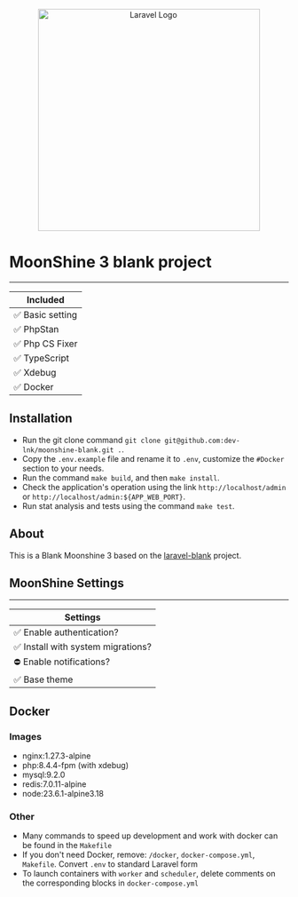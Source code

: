 <p align="center"><a href="https://laravel.com" target="_blank"><img src="https://raw.githubusercontent.com/laravel/art/master/logo-lockup/5%20SVG/2%20CMYK/1%20Full%20Color/laravel-logolockup-cmyk-red.svg" width="400" alt="Laravel Logo"></a></p>

# MoonShine 3 blank project

---
| Included         |
|------------------|
| ✅ Basic setting  |
| ✅ PhpStan        |
| ✅ Php CS Fixer   |
| ✅ TypeScript     |
| ✅ Xdebug         |
| ✅ Docker         |

## Installation
- Run the git clone command `git clone git@github.com:dev-lnk/moonshine-blank.git .`.
- Copy the `.env.example` file and rename it to `.env`, customize the `#Docker` section to your needs.
- Run the command `make build`, and then `make install`.
- Check the application's operation using the link `http://localhost/admin` or `http://localhost/admin:${APP_WEB_PORT}`.
- Run stat analysis and tests using the command `make test`.

## About
This is a Blank Moonshine 3 based on the [laravel-blank](https://github.com/dev-lnk/laravel-blank) project.

## MoonShine Settings
---
| Settings                          |
|-----------------------------------|
| ✅ Enable authentication?          |
| ✅ Install with system migrations? |
| ⛔ Enable notifications?           |
| ✅ Base theme                      |


## Docker

### Images

- nginx:1.27.3-alpine
- php:8.4.4-fpm (with xdebug)
- mysql:9.2.0
- redis:7.0.11-alpine
- node:23.6.1-alpine3.18

### Other
- Many commands to speed up development and work with docker can be found in the `Makefile`
- If you don't need Docker, remove: `/docker`, `docker-compose.yml`, `Makefile`. Convert `.env` to standard Laravel form
- To launch containers with `worker` and `scheduler`, delete comments on the corresponding blocks in `docker-compose.yml`